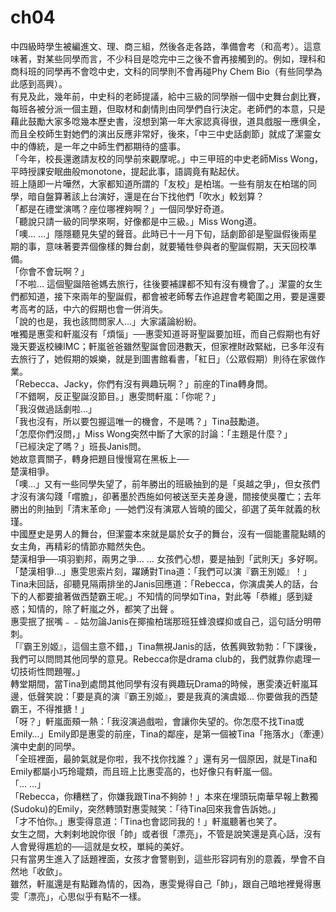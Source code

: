 # ch04

中四級時學生被編進文、理、商三組，然後各走各路，準備會考（和高考）。這意味著，對某些同學而言，不少科目是唸完中三之後不會再接觸到的。例如，理科和商科班的同學再不會唸中史，文科的同學則不會再碰Phy Chem Bio（有些同學為此感到高興）。  
有見及此，幾年前，中史科的老師提議，給中三級的同學辦一個中史舞台劇比賽，每班各被分派一個主題，但取材和劇情則由同學們自行決定。老師們的本意，只是藉此鼓勵大家多唸幾本歷史書，沒想到第一年大家認真得很，道具戲服一應俱全，而且全校師生對她們的演出反應非常好，後來，「中三中史話劇節」就成了潔靈女中的傳統，是一年之中師生們都期待的盛事。  
「今年，校長還邀請友校的同學前來觀摩呢。」中三甲班的中史老師Miss Wong，平時授課安眠曲般monotone，提起此事，語調竟有點起伏。  
班上隨即一片嘩然，大家都知道所謂的「友校」是柏瑞。一些有朋友在柏瑞的同學，暗自盤算著該上台演好，還是在台下找他們「吹水」較划算？  
「都是在禮堂演嗎？座位哪裡夠啊？」一個同學好奇道。  
「聽說只請一級的同學來啊，好像都是中三級。」Miss Wong道。  
「噢… …」隱隱聽見失望的聲音。此時已十一月下旬，話劇節卻是聖誕假後兩星期的事，意味著要弄個像樣的舞台劇，就要犧牲參與者的聖誕假期，天天回校準備。  
「你會不會玩啊？」  
「不啦… 這個聖誕陪爸媽去旅行，往後要補課都不知有沒有機會了。」潔靈的女生們都知道，接下來兩年的聖誕假，都會被老師奪去作追趕會考範圍之用，要是還要考高考的話，中六的假期也會一併消失。  
「說的也是，我也該問問家人…」大家議論紛紛。  
唯獨是惠雯和軒嵐沒有「煩惱」──惠雯知道哥哥聖誕要加班，而自己假期也有好幾天要返校練IMC；軒嵐爸爸雖然聖誕會回港數天，但家裡財政緊絀，已多年沒有去旅行了，她假期的娛樂，就是到圖書館看書，「紅日」（公眾假期）則待在家做作業。  
「Rebecca、Jacky，你們有沒有興趣玩啊？」前座的Tina轉身問。  
「不錯啊，反正聖誕沒節目。」惠雯問軒嵐：「你呢？」  
「我沒做過話劇啦…」  
「我也沒有，所以要包握這唯一的機會，不是嗎？」Tina鼓勵道。  
「怎麼你們沒問，」Miss Wong突然中斷了大家的討論：「主題是什麼？」  
「已經決定了嗎？」班長Janis問。  
她故意賣關子，轉身把題目慢慢寫在黑板上──  
楚漢相爭。  
「噢…」又有一些同學失望了，前年勝出的班級抽到的是「吳越之爭」，但女孩們才沒有演勾踐「嚐膽」，卻著墨於西施如何被送至夫差身邊，間接使吳覆亡；去年勝出的則抽到「清末革命」──她們沒有演眾人皆曉的國父，卻選了英年就義的秋瑾。  
中國歷史是男人的舞台，但潔靈本來就是屬於女子的舞台，沒有一個能畫龍點睛的女主角，再精彩的情節亦黯然失色。  
楚漢相爭──項羽劉邦，兩男之爭… … 女孩們心想，要是抽到「武則天」多好啊。  
「楚漢相爭…」惠雯思索片刻，躍踴對Tina道：「我們可以演『霸王別姬』！」  
Tina未回話，卻聽見隔兩排坐的Janis回應道：「Rebecca，你演虞美人的話，台下的人都要搶著做西楚霸王呢。」不知情的同學如Tina，對此等「恭維」感到疑惑；知情的，除了軒嵐之外，都笑了出聲 。  
惠雯抿了抿嘴﹣﹣姑勿論Janis在揶揄柏瑞那班狂蜂浪蝶抑或自己，這句話分明帶刺。  
「『霸王別姬』，這個主意不錯，」Tina無視Janis的話，依舊興致勃勃：「下課後，我們可以問問其他同學的意見。Rebecca你是drama club的，我們就靠你處理一切技術性問題喔。」  
轉堂期間，當Tina到處問其他同學有沒有興趣玩Drama的時候，惠雯湊近軒嵐耳邊，低聲笑說：「要是真的演『霸王別姬』，要是我真的演虞姬… 你要做我的西楚霸王，不得推搪！」  
「呀？」軒嵐面頰一熱：「我沒演過戲啦，會讓你失望的。你怎麼不找Tina或Emily…」Emily即是惠雯的前座，Tina的鄰座，是第一個被Tina「拖落水」（牽連）演中史劇的同學。  
「全班裡面，最帥氣就是你啦，我不找你找誰？」還有另一個原因，就是Tina和Emily都屬小巧玲瓏類，而且班上比惠雯高的，也好像只有軒嵐一個。  
「… …」  
「Rebecca，你糟糕了，你嫌我跟Tina不夠帥！」本來在埋頭玩南華早報上數獨\(Sudoku\)的Emily，突然轉頭對惠雯賊笑：「待Tina回來我會告訴她。」  
「才不怕你。」惠雯得意道：「Tina也會認同我的！」軒嵐聽著也笑了。  
女生之間，大剌剌地說你很「帥」或者很「漂亮」，不管是說笑還是真心話，沒有人會覺得尷尬的──這就是女校，單純的美好。  
只有當男生進入了話題裡面，女孩才會警剔到，這些形容詞有別的意義，學會不自然地「收歛」。  
雖然，軒嵐還是有點難為情的，因為，惠雯覺得自己「帥」，跟自己暗地裡覺得惠雯「漂亮」，心思似乎有點不一樣。

